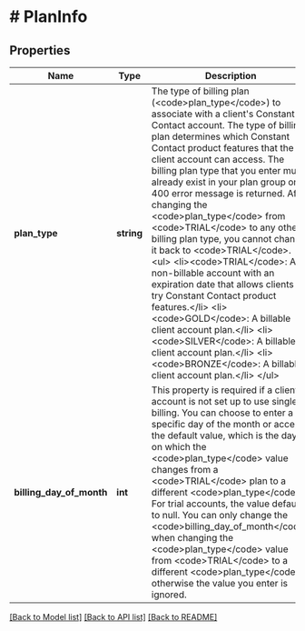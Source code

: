# # PlanInfo

## Properties

Name | Type | Description | Notes
------------ | ------------- | ------------- | -------------
**plan_type** | **string** | The type of billing plan (&lt;code&gt;plan_type&lt;/code&gt;) to associate with a client&#39;s Constant Contact account. The type of billing plan determines which Constant Contact product features that the client account can access. The billing plan type that you enter must already exist in your plan group or a 400 error message is returned. After changing the &lt;code&gt;plan_type&lt;/code&gt; from &lt;code&gt;TRIAL&lt;/code&gt; to any other billing plan type, you cannot change it back to &lt;code&gt;TRIAL&lt;/code&gt;.   &lt;ul&gt;     &lt;li&gt;&lt;code&gt;TRIAL&lt;/code&gt;: A non-billable account with an expiration date that allows clients to try Constant Contact product features.&lt;/li&gt;      &lt;li&gt;&lt;code&gt;GOLD&lt;/code&gt;: A billable client account plan.&lt;/li&gt;      &lt;li&gt;&lt;code&gt;SILVER&lt;/code&gt;: A billable client account plan.&lt;/li&gt;      &lt;li&gt;&lt;code&gt;BRONZE&lt;/code&gt;: A billable client account plan.&lt;/li&gt;   &lt;/ul&gt; | [optional]
**billing_day_of_month** | **int** | This property is required if a client account is not set up to use single billing. You can choose to enter a specific day of the month or accept the default value, which is the day on which the &lt;code&gt;plan_type&lt;/code&gt; value changes from a &lt;code&gt;TRIAL&lt;/code&gt; plan to a different &lt;code&gt;plan_type&lt;/code&gt;. For trial accounts, the value defaults to null. You can only change the &lt;code&gt;billing_day_of_month&lt;/code&gt; when changing the &lt;code&gt;plan_type&lt;/code&gt; value from &lt;code&gt;TRIAL&lt;/code&gt; to a different &lt;code&gt;plan_type&lt;/code&gt;, otherwise the value you enter is ignored. | [optional]

[[Back to Model list]](../../README.md#models) [[Back to API list]](../../README.md#endpoints) [[Back to README]](../../README.md)
